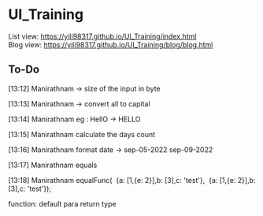 # UI_Training
List view:
https://yili98317.github.io/UI_Training/index.html  
Blog view:
https://yili98317.github.io/UI_Training/blog/blog.html


## To-Do
[13:12] Manirathnam
-> size of the input in byte

[13:13] Manirathnam
-> convert all to capital

[13:14] Manirathnam
eg : HellO -> HELLO

[13:15] Manirathnam
calculate the days count 

[13:16] Manirathnam
format date -> sep-05-2022   sep-09-2022

[13:17] Manirathnam
equals 

[13:18] Manirathnam
equalFunc(  {a: [1,{e: 2}],b: [3],c: 'test'},  {a: [1,{e: 2}],b: [3],c: 'test'});











































function:
    default para
    return type
